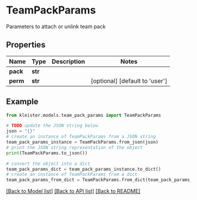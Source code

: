 # TeamPackParams

Parameters to attach or unlink team pack

## Properties

Name | Type | Description | Notes
------------ | ------------- | ------------- | -------------
**pack** | **str** |  | 
**perm** | **str** |  | [optional] [default to 'user']

## Example

```python
from kleister.models.team_pack_params import TeamPackParams

# TODO update the JSON string below
json = "{}"
# create an instance of TeamPackParams from a JSON string
team_pack_params_instance = TeamPackParams.from_json(json)
# print the JSON string representation of the object
print(TeamPackParams.to_json())

# convert the object into a dict
team_pack_params_dict = team_pack_params_instance.to_dict()
# create an instance of TeamPackParams from a dict
team_pack_params_from_dict = TeamPackParams.from_dict(team_pack_params_dict)
```
[[Back to Model list]](../README.md#documentation-for-models) [[Back to API list]](../README.md#documentation-for-api-endpoints) [[Back to README]](../README.md)


